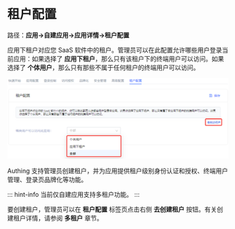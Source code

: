 # 租户配置

<LastUpdated/>

路径：**应用->自建应用->应用详情->租户配置**​

应用下租户对应您 SaaS 软件中的租户。管理员可以在此配置允许哪些用户登录当前应用：如果选择了 **应用下租户**，那么只有该租户下的终端用户可以访问。如果选择了 **个体用户**，那么只有那些不属于任何租户的终端用户可以访问。

![](../images/tenant-config.png)

Authing 支持管理员创建租户，并为应用提供租户级别身份认证和授权、终端用户管理、登录页品牌化等功能。

::: hint-info
当前仅自建应用支持多租户功能。
:::

要创建租户，管理员可以在 **租户配置** 标签页点击右侧 **去创建租户** 按钮。有关创建租户详情，请参阅 **多租户** 章节。